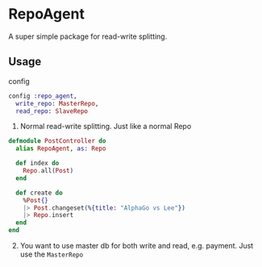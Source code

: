 # RepoAgent

A super simple package for read-write splitting.

## Usage

config

```elixir
config :repo_agent,
  write_repo: MasterRepo,
  read_repo: SlaveRepo
```

1. Normal read-write splitting. Just like a normal Repo

```elixir
defmodule PostController do
  alias RepoAgent, as: Repo

  def index do
    Repo.all(Post)
  end

  def create do
    %Post{}
    |> Post.changeset(%{title: "AlphaGo vs Lee"})
    |> Repo.insert
  end
end
```

2. You want to use master db for both write and read, e.g. payment. Just use the `MasterRepo`
